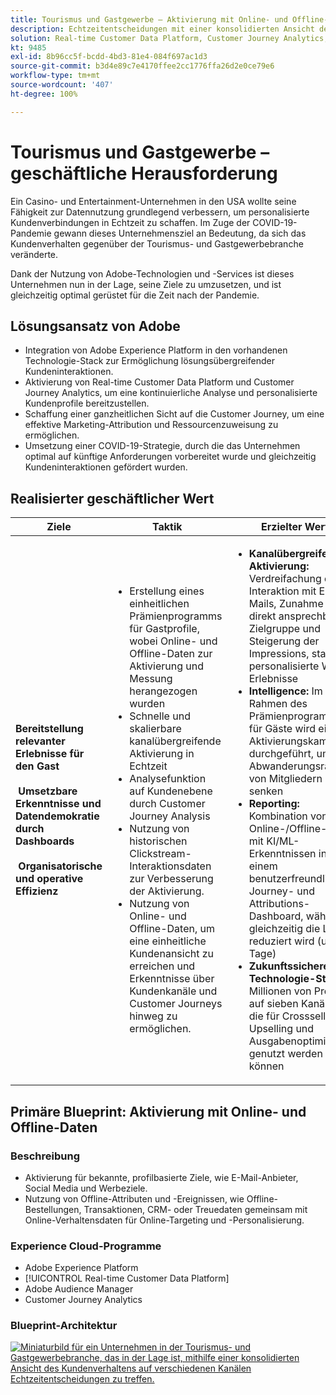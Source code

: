 ```yaml
---
title: Tourismus und Gastgewerbe – Aktivierung mit Online- und Offline-Daten
description: Echtzeitentscheidungen mit einer konsolidierten Ansicht des Kundenverhaltens über verschiedene Kanäle hinweg.
solution: Real-time Customer Data Platform, Customer Journey Analytics, Analytics, Audience Manager, Experience Manager, Target
kt: 9485
exl-id: 8b96cc5f-bcdd-4bd3-81e4-084f697ac1d3
source-git-commit: b3d4e89c7e4170ffee2cc1776ffa26d2e0ce79e6
workflow-type: tm+mt
source-wordcount: '407'
ht-degree: 100%

---
```


# Tourismus und Gastgewerbe – geschäftliche Herausforderung

Ein Casino- und Entertainment-Unternehmen in den USA wollte seine Fähigkeit zur Datennutzung grundlegend verbessern, um personalisierte Kundenverbindungen in Echtzeit zu schaffen. Im Zuge der COVID-19-Pandemie gewann dieses Unternehmensziel an Bedeutung, da sich das Kundenverhalten gegenüber der Tourismus- und Gastgewerbebranche veränderte.

Dank der Nutzung von Adobe-Technologien und -Services ist dieses Unternehmen nun in der Lage, seine Ziele zu umzusetzen, und ist gleichzeitig optimal gerüstet für die Zeit nach der Pandemie.

## Lösungsansatz von Adobe

* Integration von Adobe Experience Platform in den vorhandenen Technologie-Stack zur Ermöglichung lösungsübergreifender Kundeninteraktionen.
* Aktivierung von Real-time Customer Data Platform und Customer Journey Analytics, um eine kontinuierliche Analyse und personalisierte Kundenprofile bereitzustellen.
* Schaffung einer ganzheitlichen Sicht auf die Customer Journey, um eine effektive Marketing-Attribution und Ressourcenzuweisung zu ermöglichen.
* Umsetzung einer COVID-19-Strategie, durch die das Unternehmen optimal auf künftige Anforderungen vorbereitet wurde und gleichzeitig Kundeninteraktionen gefördert wurden.

## Realisierter geschäftlicher Wert

| Ziele | Taktik | Erzielter Wert |
|---|---|---|
| **Bereitstellung relevanter Erlebnisse für den Gast **<br></br>** Umsetzbare Erkenntnisse und Datendemokratie durch Dashboards **<br></br>** Organisatorische und operative Effizienz**</ul> | <ul><li>Erstellung eines einheitlichen Prämienprogramms für Gastprofile, wobei Online- und Offline-Daten zur Aktivierung und Messung herangezogen wurden</li><li>Schnelle und skalierbare kanalübergreifende Aktivierung in Echtzeit</li><li>Analysefunktion auf Kundenebene durch Customer Journey Analysis</li><li>Nutzung von historischen Clickstream-Interaktionsdaten zur Verbesserung der Aktivierung.</li><li>Nutzung von Online- und Offline-Daten, um eine einheitliche Kundenansicht zu erreichen und Erkenntnisse über Kundenkanäle und Customer Journeys hinweg zu ermöglichen.</li></ul> | <ul><li><strong> Kanalübergreifende Aktivierung: </strong>Verdreifachung der Interaktion mit E-Mails, Zunahme der direkt ansprechbaren Zielgruppe und Steigerung der Impressions, stark personalisierte Web-Erlebnisse </li><li><strong>Intelligence: </strong>Im Rahmen des Prämienprogramms für Gäste wird eine Aktivierungskampagne durchgeführt, um die Abwanderungsrate von Mitgliedern zu senken</li><li><strong>Reporting: </strong>Kombination von Online-/Offline-Daten mit KI/ML-Erkenntnissen in einem benutzerfreundlichen Journey- und Attributions-Dashboard, während gleichzeitig die Latenz reduziert wird (um Tage)</li><li><strong>Zukunftssicherer Technologie-Stack: </strong>Millionen von Profilen auf sieben Kanälen, die für Crossselling, Upselling und Ausgabenoptimierung genutzt werden können</li></ul> |

## Primäre Blueprint: Aktivierung mit Online- und Offline-Daten

### Beschreibung

<ul><li>Aktivierung für bekannte, profilbasierte Ziele, wie E-Mail-Anbieter, Social Media und Werbeziele.</li><li>Nutzung von Offline-Attributen und -Ereignissen, wie Offline-Bestellungen, Transaktionen, CRM- oder Treuedaten gemeinsam mit Online-Verhaltensdaten für Online-Targeting und -Personalisierung.</li></li></ul>

### Experience Cloud-Programme

<ul><li>Adobe Experience Platform</li><li>[!UICONTROL Real-time Customer Data Platform]</li><li>Adobe Audience Manager</li><li>Customer Journey Analytics</li></ul>

### Blueprint-Architektur

<a href="https://experienceleague.adobe.com/docs/blueprints-learn/architecture/audience-activation/platform-and-applications.html?lang=de"><img alt="Miniaturbild für ein Unternehmen in der Tourismus- und Gastgewerbebranche, das in der Lage ist, mithilfe einer konsolidierten Ansicht des Kundenverhaltens auf verschiedenen Kanälen Echtzeitentscheidungen zu treffen." src="https://experienceleague.adobe.com/docs/blueprints-learn/assets/known_activation.svg"/></a>
